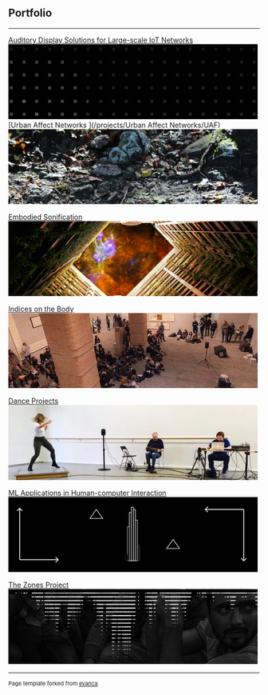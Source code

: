 ## Portfolio
<!-- //Use some ahref tags to make the images link across to the pages also -->

---
[Auditory Display Solutions for Large-scale IoT Networks](/projects/ad_iot/ad_iot)<br />
<a href="/projects/ad_iot/ad_iot">
<img src="images/tabs/ADIOTtab3.png?raw=true"/>
</a>
[Urban Affect Networks ](/projects/Urban Affect Networks/UAF)<br />
<img src="images/tabs/UAFtab.png?raw=true"/>

[Embodied Sonification](/projects/embodied_sonification/embodied_sonification)<br />
<img src="images/tabs/HCtab.png?raw=true"/>

[Indices on the Body](/projects/indices/indices_audio)<br />
<img src="images/tabs/JLNtab.png?raw=true"/>

[Dance Projects](/projects/dance/dance)<br />
<img src="images/tabs/DANCEtab.png?raw=true"/>

[ML Applications in Human-computer Interaction](/projects/ML_HCI/ML_HCI)<br />
<img src="images/tabs/GEStab.png?raw=true"/>

[The Zones Project](/projects/zones/zones)<br />
<img src="images/tabs/ZNStab.jpg?raw=true"/>

---
<p style="font-size:11px">Page template forked from <a href="https://github.com/evanca/quick-portfolio">evanca</a></p>
<!-- Remove above link if you don't want to attibute -->

<!--
---
[Sound, Music & Audio Production](/projects/Music/music)
<img src="images/tabs/STRtab.png?raw=true"/>
-->
